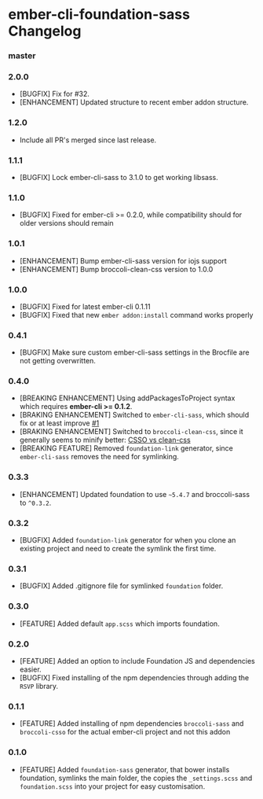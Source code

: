 # ember-cli-foundation-sass Changelog

### master

### 2.0.0
* [BUGFIX] Fix for #32.
* [ENHANCEMENT] Updated structure to recent ember addon structure.

### 1.2.0
* Include all PR's merged since last release.

### 1.1.1
* [BUGFIX] Lock ember-cli-sass to 3.1.0 to get working libsass.

### 1.1.0
* [BUGFIX] Fixed for ember-cli >= 0.2.0, while compatibility should for older versions should remain

### 1.0.1
* [ENHANCEMENT] Bump ember-cli-sass version for iojs support
* [ENHANCEMENT] Bump broccoli-clean-css version to 1.0.0

### 1.0.0
* [BUGFIX] Fixed for latest ember-cli 0.1.11
* [BUGFIX] Fixed that new `ember addon:install` command works properly

### 0.4.1
* [BUGFIX] Make sure custom ember-cli-sass settings in the Brocfile are not getting overwritten.

### 0.4.0
* [BREAKING ENHANCEMENT] Using addPackagesToProject syntax which requires **ember-cli >= 0.1.2**.
* [BRAKING ENHANCEMENT] Switched to `ember-cli-sass`, which should fix or at least improve [#1](https://github.com/artificialio/ember-cli-foundation-sass/issues/1)
* [BRAKING ENHANCEMENT] Switched to `broccoli-clean-css`, since it generally seems to minify better: [CSSO vs clean-css](http://goalsmashers.github.io/css-minification-benchmark/)
* [BREAKING FEATURE] Removed `foundation-link` generator, since `ember-cli-sass` removes the need for symlinking.

### 0.3.3
* [ENHANCEMENT] Updated foundation to use `~5.4.7` and broccoli-sass to `^0.3.2`.

### 0.3.2
* [BUGFIX] Added `foundation-link` generator for when you clone an existing project and need to create the symlink the first time.

### 0.3.1
* [BUGFIX] Added .gitignore file for symlinked `foundation` folder.

### 0.3.0
* [FEATURE] Added default `app.scss` which imports foundation.

### 0.2.0
* [FEATURE] Added an option to include Foundation JS and dependencies easier.
* [BUGFIX] Fixed installing of the npm dependencies through adding the `RSVP` library.

### 0.1.1
* [FEATURE] Added installing of npm dependencies `broccoli-sass` and `broccoli-csso` for the actual ember-cli project and not this addon

### 0.1.0

* [FEATURE] Added `foundation-sass` generator, that bower installs foundation, symlinks the main folder, the  copies the `_settings.scss` and `foundation.scss` into your project for easy customisation.
